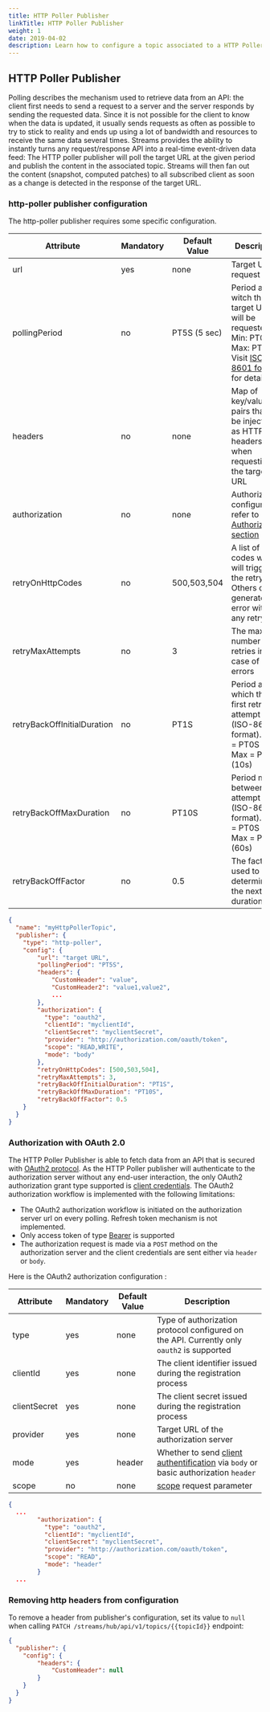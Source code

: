 ```yaml
---
title: HTTP Poller Publisher
linkTitle: HTTP Poller Publisher
weight: 1
date: 2019-04-02
description: Learn how to configure a topic associated to a HTTP Poller publisher.
---
```


## HTTP Poller Publisher

Polling describes the mechanism used to retrieve data from an API: the client first needs to send a request to a server and the server responds by sending the requested data.
Since it is not possible for the client to know when the data is updated, it usually sends requests as often as possible to try to stick to reality and ends up using a lot of bandwidth and resources to receive the same data several times.
Streams provides the ability to instantly turns any request/response API into a real-time event-driven data feed: The HTTP poller publisher will poll the target URL at the given period and publish the content in the associated topic.
Streams will then fan out the content (snapshot, computed patches) to all subscribed client as soon as a change is detected in the response of the target URL.

### http-poller publisher configuration

The http-poller publisher requires some specific configuration.

| Attribute                     | Mandatory | Default Value  | Description            |
| ----------------------------- | --------- | -------------- | ---------------------- |
| url                           | yes       | none           | Target URL to request  |
| pollingPeriod                 | no        | PT5S (5 sec)   | Period at witch the target URL will be requested. Min: PT0.5S Max: PT1H. Visit [ISO-8601 format](https://en.wikipedia.org/wiki/ISO_8601#Durations) for details. |
| headers                       | no        | none           | Map of key/value pairs that will be injected as HTTP headers when requesting the target URL |
| authorization                 | no        | none           | Authorization configuration, refer to [Authorization section](/docs/publishers/publisher-http-poller/#authorization-with-oauth-2-0) |
| retryOnHttpCodes              | no        | 500,503,504    | A list of http codes which will trigger the retry. Others codes generate on error without any retry |
| retryMaxAttempts              | no        | 3              | The max number of retries in case of errors |
| retryBackOffInitialDuration   | no        | PT1S           | Period after which the first retry is attempt (ISO-8601 format).  Min = PT0S (0s) ; Max = PT10S (10s) |
| retryBackOffMaxDuration       | no        | PT10S          | Period max between two attempt (ISO-8601 format). Min = PT0S (0s) ; Max = PT60S (60s) |
| retryBackOffFactor            | no        | 0.5            | The factor used to determine the next retry duration |

```json
{
  "name": "myHttpPollerTopic",
  "publisher": {
    "type": "http-poller",
    "config": {
        "url": "target URL",
        "pollingPeriod": "PT5S",
        "headers": {
            "CustomHeader": "value",
            "CustomHeader2": "value1,value2",
            ...
        },
        "authorization": {
          "type": "oauth2",
          "clientId": "myclientId",
          "clientSecret": "myclientSecret",
          "provider": "http://authorization.com/oauth/token",
          "scope": "READ,WRITE",
          "mode": "body"
        },
        "retryOnHttpCodes": [500,503,504],
        "retryMaxAttempts": 3,
        "retryBackOffInitialDuration": "PT1S",
        "retryBackOffMaxDuration": "PT10S",
        "retryBackOffFactor": 0.5
    }
  }
}
```

### Authorization with OAuth 2.0

The HTTP Poller Publisher is able to fetch data from an API that is secured with [OAuth2 protocol](https://datatracker.ietf.org/doc/html/rfc6749).
As the HTTP Poller publisher will authenticate to the authorization server without any end-user interaction, the only OAuth2 authorization grant type supported is [client credentials](https://datatracker.ietf.org/doc/html/rfc6749#section-4.4).
The OAuth2 authorization workflow is implemented with the following limitations:

* The OAuth2 authorization workflow is initiated on the authorization server url on every polling. Refresh token mechanism is not implemented.
* Only access token of type [Bearer](https://datatracker.ietf.org/doc/html/rfc6749#section-7.1) is supported
* The authorization request is made via a `POST` method on the authorization server and the client credentials are sent either via `header` or `body`.

Here is the OAuth2 authorization configuration :

| Attribute                     | Mandatory | Default Value  | Description            |
| ----------------------------- | --------- | -------------- | ---------------------- |
| type                          | yes       | none           | Type of authorization protocol configured on the API. Currently only `oauth2` is supported |
| clientId                      | yes       | none           | The client identifier issued during the registration process  |
| clientSecret                  | yes       | none           | The client secret issued during the registration process  |
| provider                      | yes       | none           | Target URL of the authorization server |
| mode                          | yes       | header         | Whether to send [client authentification](https://datatracker.ietf.org/doc/html/rfc6749#section-2.3.1) via `body` or basic authorization `header` |
| scope                         | no        | none           | [scope](https://datatracker.ietf.org/doc/html/rfc6749#section-3.3) request parameter |

```json
{
  ...  
        "authorization": {
          "type": "oauth2",
          "clientId": "myclientId",
          "clientSecret": "myclientSecret",
          "provider": "http://authorization.com/oauth/token",
          "scope": "READ",
          "mode": "header"
        }
  ...
```

### Removing http headers from configuration

To remove a header from publisher's configuration, set its value to `null` when calling `PATCH /streams/hub/api/v1/topics/{{topicId}}` endpoint:

```json
{
  "publisher": {
    "config": {
        "headers": {
            "CustomHeader": null
        }
    }
  }
}
```
